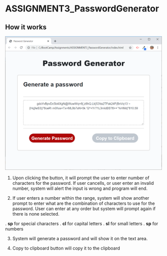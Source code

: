 # ASSIGNMENT3_PasswordGenerator

## How it works


![picture alt](assets/images/PasswordGenerator.PNG "Home Page")

1. Upon clicking the button, it will prompt the user to enter number of characters for the password. If user cancells, or user enter an invalid number, system will alert the input is wrong and program will end.

2. If user enters a number within the range, system will show another prompt to enter what are the combination of characters to use for the password. User can enter at any order but system will prompt again if there is none selected.

.  **sp** for special characters
.  **cl** for capital letters
.  **sl** for small letters
.  **sp** for numbers
    
3. System will generate a password and will show it on the text area.

4. Copy to clipboard button will copy it to the clipboard
